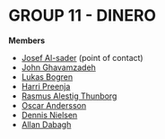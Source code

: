 <H1>GROUP 11 - DINERO</H1>

<b>Members</b>
<ul>
<li><a href="https://github.com/Jazzbaron">Josef Al-sader</a> (point of contact)</li>
<li><a href="https://github.com/johnzade">John Ghavamzadeh</a></li>
<li><a href="https://github.com/Lubbe">Lukas Bogren</a></li>
<li><a href="https://github.com/Harri92">Harri Preenja</a></li>
<li><a href="#">Rasmus Alestig Thunborg</a></li>
<li><a href="https://github.com/charlesoscar">Oscar Andersson</a></li>
<li><a href="#">Dennis Nielsen</a></li>
<li><a href="#">Allan Dabagh</a></li>
</ul>
